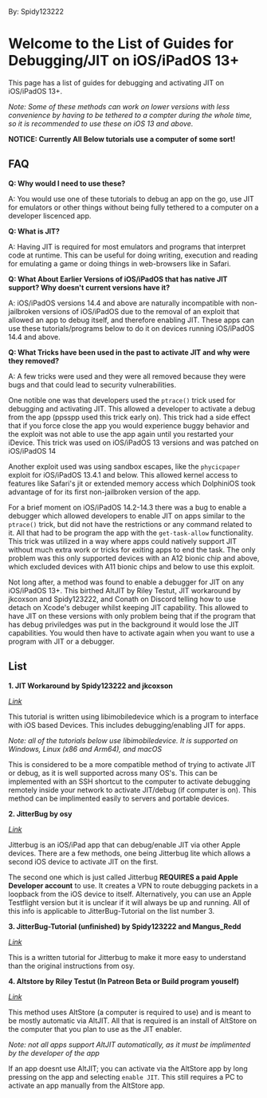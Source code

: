 By: Spidy123222
# Welcome to the List of Guides for Debugging/JIT on iOS/iPadOS 13+
This page has a list of guides for debugging and activating JIT on iOS/iPadOS 13+. 

*Note: Some of these methods can work on lower versions with less convenience by having to be tethered to a compter during the whole time, so it is recommended to use these on iOS 13 and above.*

**NOTICE: Currently All Below tutorials use a computer of some sort!**

## FAQ

**Q: Why would I need to use these?**

A: You would use one of these tutorials to debug an app on the go, use JIT for emulators or other things without being fully tethered to a computer on a developer liscenced app.

**Q: What is JIT?**

A: Having JIT is required for most emulators and programs that interpret code at runtime. This can be useful for doing writing, execution and reading for emulating a game or doing things in web-browsers like in Safari.

**Q: What About Earlier Versions of iOS/iPadOS that has native JIT support? Why doesn't current versions have it?**

A: iOS/iPadOS versions 14.4 and above are naturally incompatible with non-jailbroken versions of iOS/iPadOS due to the removal of an exploit that allowed an app to debug itself, and therefore enabling JIT. These apps can use these tutorials/programs below to do it on devices running iOS/iPadOS 14.4 and above.

**Q: What Tricks have been used in the past to activate JIT and why were they removed?**

A: A few tricks were used and they were all removed because they were bugs and that could lead to security vulnerabilities.

One notible one was that developers used the `ptrace()` trick used for debugging and activating JIT. This allowed a developer to activate a debug from the app (ppsspp used this trick early on). This trick had a side effect that if you force close the app you would experience buggy behavior and the exploit was not able to use the app again until you restarted your iDevice. This trick was used on iOS/iPadOS 13 versions and was patched on iOS/iPadOS 14

Another exploit used was using sandbox escapes, like the ``phycicpaper`` exploit for iOS/iPadOS 13.4.1 and below. This allowed kernel access to features like Safari's jit or extended memory access which DolphiniOS took advantage of for its first non-jailbroken version of the app.

For a brief moment on iOS/iPadOS 14.2-14.3 there was a bug to enable a debugger which allowed developers to enable JIT on apps similar to the ``ptrace()`` trick, but did not have the restrictions or any command related to it. All that had to be program the app with the ``get-task-allow`` functionality. This trick was utilized in a way where apps could natively support JIT without much extra work or tricks for exiting apps to end the task. The only problem was this only supported devices with an A12 bionic chip and above, which excluded devices with A11 bionic chips and below to use this exploit.

Not long after, a method was found to enable a debugger for JIT on any iOS/iPadOS 13+. This birthed AltJIT by Riley Testut, JIT workaround by jkcoxson and Spidy123222, and Conath on Discord telling how to use detach on Xcode's debuger whilst keeping JIT capability. This allowed to have JIT on these versions with only problem being that if the program that has debug priviledges was put in the background it would lose the JIT capabilities. You would then have to activate again when you want to use a program with JIT or a debugger.



## List

**1. JIT Workaround by Spidy123222 and jkcoxson**

[_Link_](https://jkcoxson.github.io/DiOS-Instructions/)

This tutorial is written using libimobiledevice which is a program to interface with iOS based Devices. This includes debugging/enabling JIT for apps.

*Note: all of the tutorials below use libimobiledevice. It is supported on Windows, Linux (x86 and Arm64), and macOS* 

This is considered to be a more compatible method of trying to activate JIT or debug, as it is well supported across many OS's. This can be implemented with an SSH shortcut to the computer to activate debugging remotely inside your network to activate JIT/debug (if computer is on). This method can be implimented easily to servers and portable devices.


**2. JitterBug by osy**

[_Link_](https://github.com/osy/Jitterbug)

Jitterbug is an iOS/iPad app that can debug/enable JIT via other Apple devices. There are a few methods, one being Jitterbug lite which allows a second iOS device to activate JIT on the first.

The second one which is just called Jitterbug **REQUIRES a paid Apple Developer account** to use. It creates a VPN to route debugging packets in a loopback from the iOS device to itself. Alternatively, you can use an Apple Testflight version but it is unclear if it will always be up and running. All of this info is applicable to JitterBug-Tutorial on the list number 3.


**3. JitterBug-Tutorial (unfinished) by Spidy123222 and Mangus_Redd**

[_Link_](https://spidy123222.github.io/Jitterbug-tutorial)

This is a written tutorial for Jitterbug to make it more easy to understand than the original instructions from osy.


**4. Altstore by Riley Testut (In Patreon Beta or Build program youself)**

[_Link_](https://github.com/rileytestut/AltStore)

This method uses AltStore (a computer is required to use) and is meant to be mostly automatic via AltJIT. All that is required is an install of AltStore on the computer that you plan to use as the JIT enabler. 

*Note: not all apps support AltJIT automatically, as it must be implimented by the developer of the app*

If an app doesnt use AltJIT; you can activate via the AltStore app by long pressing on the app and selecting `enable JIT`. This still requires a PC to activate an app manually from the AltStore app.
